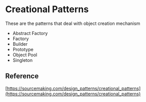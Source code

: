 # Creational Patterns

These are the patterns that deal with object creation mechanism
- Abstract Factory
- Factory
- Builder
- Prototype
- Object Pool
- Singleton

## Reference
[https://sourcemaking.com/design_patterns/creational_patterns](https://sourcemaking.com/design_patterns/creational_patterns)
